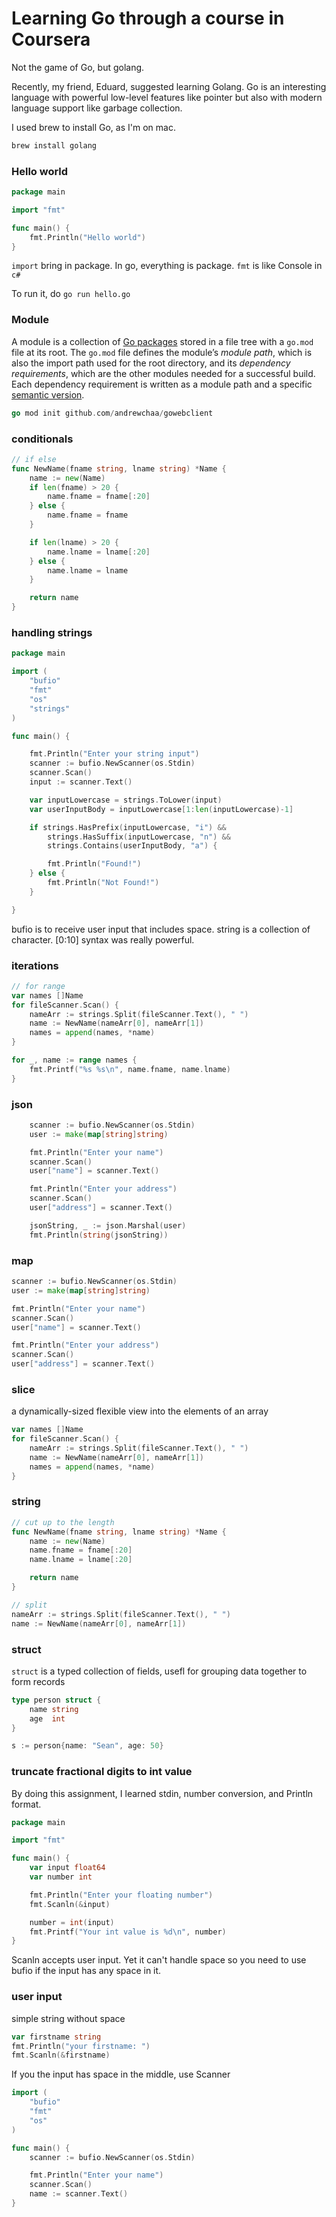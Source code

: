 # Learning Go through a course in Coursera

Not the game of Go, but golang. 

Recently, my friend, Eduard, suggested learning Golang. Go is an interesting language with powerful low-level features like pointer but also with modern language support like garbage collection. 

I used brew to install Go, as I'm on mac. 

```bash
brew install golang
```

### Hello world

```go
package main

import "fmt"

func main() {
	fmt.Println("Hello world")
}
```

`import` bring in package. In go, everything is package. `fmt` is like Console in `c#` 

To run it, do `go run hello.go` 

### Module

A module is a collection of [Go packages](https://golang.org/ref/spec#Packages) stored in a file tree with a `go.mod` file at its root. The `go.mod` file defines the module’s _module path_, which is also the import path used for the root directory, and its _dependency requirements_, which are the other modules needed for a successful build. Each dependency requirement is written as a module path and a specific [semantic version](http://semver.org/).

```go
go mod init github.com/andrewchaa/gowebclient
```

### conditionals

```go
// if else
func NewName(fname string, lname string) *Name {
	name := new(Name)
	if len(fname) > 20 {
		name.fname = fname[:20]
	} else {
		name.fname = fname
	}

	if len(lname) > 20 {
		name.lname = lname[:20]
	} else {
		name.lname = lname
	}

	return name
}

```

### handling strings

```go
package main

import (
	"bufio"
	"fmt"
	"os"
	"strings"
)

func main() {

	fmt.Println("Enter your string input")
	scanner := bufio.NewScanner(os.Stdin)
	scanner.Scan()
	input := scanner.Text()

	var inputLowercase = strings.ToLower(input)
	var userInputBody = inputLowercase[1:len(inputLowercase)-1]

	if strings.HasPrefix(inputLowercase, "i") &&
		strings.HasSuffix(inputLowercase, "n") &&
		strings.Contains(userInputBody, "a") {

		fmt.Println("Found!")
	} else {
		fmt.Println("Not Found!")
	}

}

```

bufio is to receive user input that includes space. string is a collection of character. \[0:10\] syntax was really powerful.

### iterations

```go
// for range
var names []Name
for fileScanner.Scan() {
	nameArr := strings.Split(fileScanner.Text(), " ")
	name := NewName(nameArr[0], nameArr[1])
	names = append(names, *name)
}

for _, name := range names {
	fmt.Printf("%s %s\n", name.fname, name.lname)
}

```

### json

```go
	scanner := bufio.NewScanner(os.Stdin)
	user := make(map[string]string)

	fmt.Println("Enter your name")
	scanner.Scan()
	user["name"] = scanner.Text()

	fmt.Println("Enter your address")
	scanner.Scan()
	user["address"] = scanner.Text()

	jsonString, _ := json.Marshal(user)
	fmt.Println(string(jsonString))

```

### map

```go
scanner := bufio.NewScanner(os.Stdin)
user := make(map[string]string)

fmt.Println("Enter your name")
scanner.Scan()
user["name"] = scanner.Text()

fmt.Println("Enter your address")
scanner.Scan()
user["address"] = scanner.Text()

```

### slice

a dynamically-sized flexible view into the elements of an array

```go
var names []Name
for fileScanner.Scan() {
	nameArr := strings.Split(fileScanner.Text(), " ")
	name := NewName(nameArr[0], nameArr[1])
	names = append(names, *name)
}

```

### string

```go
// cut up to the length
func NewName(fname string, lname string) *Name {
	name := new(Name)
	name.fname = fname[:20]
	name.lname = lname[:20]

	return name
}

// split
nameArr := strings.Split(fileScanner.Text(), " ")
name := NewName(nameArr[0], nameArr[1])

```

### struct

`struct` is a typed collection of fields, usefl for grouping data together to form records

```go
type person struct {
    name string
    age  int
}

s := person{name: "Sean", age: 50}
```

### truncate fractional digits to int value

By doing this assignment, I learned stdin, number conversion, and Println format.

```go
package main

import "fmt"

func main() {
	var input float64
	var number int

	fmt.Println("Enter your floating number")
	fmt.Scanln(&input)

	number = int(input)
	fmt.Printf("Your int value is %d\n", number)
}

```

Scanln accepts user input. Yet it can't handle space so you need to use bufio if the input has any space in it. 

### user input

simple string without space

```go
var firstname string
fmt.Println("your firstname: ")
fmt.Scanln(&firstname)
```

If you the input has space in the middle, use Scanner

```go
import (
	"bufio"
	"fmt"
	"os"
)

func main() {
	scanner := bufio.NewScanner(os.Stdin)

	fmt.Println("Enter your name")
	scanner.Scan()
	name := scanner.Text()
}
```

